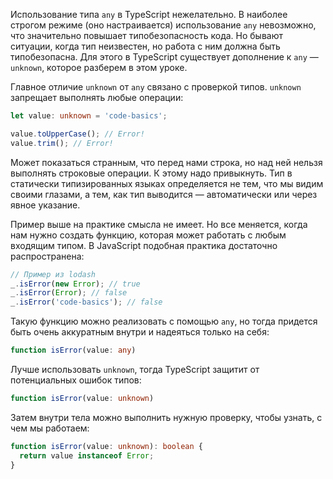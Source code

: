   Использование типа `any` в TypeScript нежелательно. В наиболее строгом режиме (оно настраивается) использование `any` невозможно, что значительно повышает типобезопасность кода. Но бывают ситуации, когда тип неизвестен, но работа с ним должна быть типобезопасна. Для этого в TypeScript существует дополнение к `any` — `unknown`, которое разберем в этом уроке.

  [//]: # (TODO - автору: первый абзаца выше непонятен. 1. Почему использование типа `any` в TypeScript нежелательно? Нужно объяснить. 2. Что за наиболее строгий режим? 3. "Оно настраивается" - что оно? 4. Студент будет понимать, что такое типобезопасность?)

  Главное отличие `unknown` от `any` связано с проверкой типов. `unknown` запрещает выполнять любые операции:

  ```typescript
  let value: unknown = 'code-basics';

  value.toUpperCase(); // Error!
  value.trim(); // Error!
  ```

  Может показаться странным, что перед нами строка, но над ней нельзя выполнять строковые операции. К этому надо привыкнуть. Тип в статически типизированных языках определяется не тем, что мы видим своими глазами, а тем, как тип выводится — автоматически или через явное указание.

  Пример выше на практике смысла не имеет. Но все меняется, когда нам нужно создать функцию, которая может работать с любым входящим типом. В JavaScript подобная практика достаточно распространена:

  [//]: # (TODO - автору: что значит — "Пример выше на практике смысла не имеет". Почему не имеет?)

  ```typescript
  // Пример из lodash
  _.isError(new Error); // true
  _.isError(Error); // false
  _.isError('code-basics'); // false
  ```

  Такую функцию можно реализовать с помощью `any`, но тогда придется быть очень аккуратным внутри и надеяться только на себя:

  [//]: # (TODO - автору: почему нужно быть аккуратным? что может произойти? нужно объяснить. )

  ```typescript
  function isError(value: any)
  ```

  Лучше использовать `unknown`, тогда TypeScript защитит от потенциальных ошибок типов:

  ```typescript
  function isError(value: unknown)
  ```

  Затем внутри тела можно выполнить нужную проверку, чтобы узнать, с чем мы работаем:

  ```typescript
  function isError(value: unknown): boolean {
    return value instanceof Error;
  }
  ```

  [//]: # (TODO - автору: не хватает описания - на что здесь нужно обратить внимание?)
